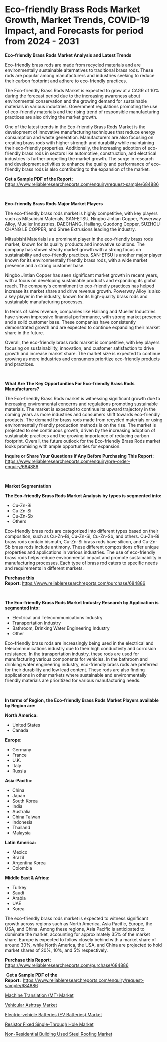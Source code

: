 <p><h1>Eco-friendly Brass Rods Market Growth, Market Trends, COVID-19 Impact, and Forecasts for period from 2024 - 2031</h1></p><p><strong>Eco-friendly Brass Rods Market Analysis and Latest Trends</strong></p>
<p><p>Eco-friendly brass rods are made from recycled materials and are environmentally sustainable alternatives to traditional brass rods. These rods are popular among manufacturers and industries seeking to reduce their carbon footprint and adhere to eco-friendly practices.</p><p>The Eco-friendly Brass Rods Market is expected to grow at a CAGR of 10% during the forecast period due to the increasing awareness about environmental conservation and the growing demand for sustainable materials in various industries. Government regulations promoting the use of eco-friendly materials and the rising trend of responsible manufacturing practices are also driving the market growth.</p><p>One of the latest trends in the Eco-friendly Brass Rods Market is the development of innovative manufacturing techniques that reduce energy consumption and waste generation. Manufacturers are also focusing on creating brass rods with higher strength and durability while maintaining their eco-friendly properties. Additionally, the increasing adoption of eco-friendly brass rods in sectors like automotive, construction, and electrical industries is further propelling the market growth. The surge in research and development activities to enhance the quality and performance of eco-friendly brass rods is also contributing to the expansion of the market.</p></p>
<p><strong>Get a Sample PDF of the Report:&nbsp;</strong> <a href="https://www.reliableresearchreports.com/enquiry/request-sample/684886">https://www.reliableresearchreports.com/enquiry/request-sample/684886</a></p>
<p>&nbsp;</p>
<p><strong>Eco-friendly Brass Rods Major Market Players</strong></p>
<p><p>The eco-friendly brass rods market is highly competitive, with key players such as Mitsubishi Materials, SAN-ETSU, Ningbo Jintian Copper, Powerway Alloy, Mueller Industries, DAECHANG, Hailiang, Guodong Copper, SUZHOU CHANG LE COPPER, and Shree Extrusions leading the industry. </p><p>Mitsubishi Materials is a prominent player in the eco-friendly brass rods market, known for its quality products and innovative solutions. The company has shown steady market growth with a strong focus on sustainability and eco-friendly practices. SAN-ETSU is another major player known for its environmentally friendly brass rods, with a wide market presence and a strong customer base. </p><p>Ningbo Jintian Copper has seen significant market growth in recent years, with a focus on developing sustainable products and expanding its global reach. The company's commitment to eco-friendly practices has helped increase its market share and drive revenue growth. Powerway Alloy is also a key player in the industry, known for its high-quality brass rods and sustainable manufacturing processes.</p><p>In terms of sales revenue, companies like Hailiang and Mueller Industries have shown impressive financial performance, with strong market presence and a solid customer base. These companies have consistently demonstrated growth and are expected to continue expanding their market share in the future.</p><p>Overall, the eco-friendly brass rods market is competitive, with key players focusing on sustainability, innovation, and customer satisfaction to drive growth and increase market share. The market size is expected to continue growing as more industries and consumers prioritize eco-friendly products and practices.</p></p>
<p>&nbsp;</p>
<p><strong>What Are The Key Opportunities For Eco-friendly Brass Rods Manufacturers?</strong></p>
<p><p>The Eco-friendly Brass Rods market is witnessing significant growth due to increasing environmental concerns and regulations promoting sustainable materials. The market is expected to continue its upward trajectory in the coming years as more industries and consumers shift towards eco-friendly products. The demand for brass rods made from recycled materials or using environmentally friendly production methods is on the rise. The market is projected to see continuous growth, driven by the increasing adoption of sustainable practices and the growing importance of reducing carbon footprint. Overall, the future outlook for the Eco-friendly Brass Rods market looks promising with ample opportunities for expansion.</p></p>
<p><strong>Inquire or Share Your Questions If Any Before Purchasing This Report:</strong> <a href="https://www.reliableresearchreports.com/enquiry/pre-order-enquiry/684886">https://www.reliableresearchreports.com/enquiry/pre-order-enquiry/684886</a></p>
<p>&nbsp;</p>
<p><strong>Market Segmentation</strong></p>
<p><strong>The Eco-friendly Brass Rods Market Analysis by types is segmented into:</strong></p>
<p><ul><li>Cu-Zn-Bi</li><li>Cu-Zn-Si</li><li>Cu-Zn-Sb</li><li>Others</li></ul></p>
<p><p>Eco-friendly brass rods are categorized into different types based on their composition, such as Cu-Zn-Bi, Cu-Zn-Si, Cu-Zn-Sb, and others. Cu-Zn-Bi brass rods contain bismuth, Cu-Zn-Si brass rods have silicon, and Cu-Zn-Sb brass rods include antimony. These different compositions offer unique properties and applications in various industries. The use of eco-friendly brass rods helps reduce environmental impact and promote sustainability in manufacturing processes. Each type of brass rod caters to specific needs and requirements in different markets.</p></p>
<p><strong>Purchase this Report:&nbsp;</strong><a href="https://www.reliableresearchreports.com/purchase/684886">https://www.reliableresearchreports.com/purchase/684886</a></p>
<p>&nbsp;</p>
<p><strong>The Eco-friendly Brass Rods Market Industry Research by Application is segmented into:</strong></p>
<p><ul><li>Electrical and Telecommunications Industry</li><li>Transportation Industry</li><li>Bathroom, Drinking Water Engineering Industry</li><li>Other</li></ul></p>
<p><p>Eco-friendly brass rods are increasingly being used in the electrical and telecommunications industry due to their high conductivity and corrosion resistance. In the transportation industry, these rods are used for manufacturing various components for vehicles. In the bathroom and drinking water engineering industry, eco-friendly brass rods are preferred for their durability and low lead content. These rods are also finding applications in other markets where sustainable and environmentally friendly materials are prioritized for various manufacturing needs.</p></p>
<p>&nbsp;</p>
<p><strong>In terms of Region, the Eco-friendly Brass Rods Market Players available by Region are:</strong></p>
<p>
    <p> <strong> North America: </strong>
        <ul>
            <li>United States</li>
            <li>Canada</li>
        </ul>
        </p> 
    <p> <strong> Europe: </strong>
        <ul>
            <li>Germany</li>
            <li>France</li>
            <li>U.K.</li>
            <li>Italy</li>
            <li>Russia</li>
        </ul>
        </p> 
    <p> <strong> Asia-Pacific: </strong>
        <ul>
            <li>China</li>
            <li>Japan</li>
            <li>South Korea</li>
            <li>India</li>
            <li>Australia</li>
            <li>China Taiwan</li>
            <li>Indonesia</li>
            <li>Thailand</li>
            <li>Malaysia</li>
        </ul>
        </p> 
    <p> <strong> Latin America: </strong>
        <ul>
            <li>Mexico</li>
            <li>Brazil</li>
            <li>Argentina Korea</li>
            <li>Colombia</li>
        </ul>
        </p> 
    <p> <strong> Middle East & Africa: </strong>
        <ul>
            <li>Turkey</li>
            <li>Saudi</li>
            <li>Arabia</li>
            <li>UAE</li>
            <li>Korea</li>
        </ul>
    </p>
    </p>
<p><p>The eco-friendly brass rods market is expected to witness significant growth across regions such as North America, Asia Pacific, Europe, the USA, and China. Among these regions, Asia Pacific is anticipated to dominate the market, accounting for approximately 35% of the market share. Europe is expected to follow closely behind with a market share of around 30%, while North America, the USA, and China are projected to hold market shares of 20%, 10%, and 5% respectively.</p></p>
<p><strong>Purchase this Report: </strong><a href="https://www.reliableresearchreports.com/purchase/684886">https://www.reliableresearchreports.com/purchase/684886</a></p>
<p>&nbsp;<strong>Get a Sample PDF of the Report:&nbsp;&nbsp;</strong><a href="https://www.reliableresearchreports.com/enquiry/request-sample/684886">https://www.reliableresearchreports.com/enquiry/request-sample/684886</a></p>
<p><strong></strong></p>
<p><p><a href="https://eight-handstand-8fb.notion.site/Machine-Translation-MT-Market-Share-Market-New-Trends-Analysis-Report-By-Type-By-Application-B-499e0a8ddd1a4f1bb1c79f1b18b61acf">Machine Translation (MT) Market</a></p><p><a href="https://view.publitas.com/reportprime-1/vehicular-ashtray-market-size-market-share-and-global-market-analysis-report-2024-2031/">Vehicular Ashtray Market</a></p><p><a href="https://simplistic-meeting-7ee.notion.site/Electric-vehicle-Batteries-EV-Batteries-Market-with-the-goal-of-estimating-the-market-size-and-fut-cda853485087417ea46c590c1e5ab99e">Electric-vehicle Batteries (EV Batteries) Market</a></p><p><a href="https://view.publitas.com/reportprime-1/resistor-fixed-single-through-hole-market-size-growth-outlook-from-2024-to-2031-projecting-at-markets-trends-analysis-by-application-regional-outlook-and-revenue/">Resistor Fixed Single-Through Hole Market</a></p><p><a href="https://simplistic-meeting-7ee.notion.site/Non-Residential-Building-Used-Steel-Roofing-Market-Centers-on-Aspects-such-as-Market-Growth-Market--579833bd03104080bc4d383d3af83cca">Non-Residential Building Used Steel Roofing Market</a></p></p>